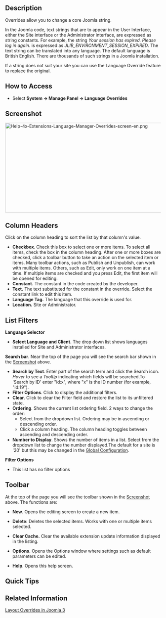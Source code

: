 <!-- Help4.x:Languages:_Overrides -->

## Description

Overrides allow you to change a core Joomla string.

In the Joomla code, text strings that are to appear in the User
Interface, either the Site interface or the Administrator interface, are
expressed as string constants. For example, the string *Your session has
expired. Please log in again.* is expressed as
*JLIB_ENVIRONMENT_SESSION_EXPIRED*. The text string can be translated
into any language. The default language is British English. There are
thousands of such strings in a Joomla installation.

If a string does not suit your site you can use the Language Override
feature to replace the original.

## How to Access

- Select **System **→** Manage Panel **→** Language Overrides**

## Screenshot

<img
src="https://docs.joomla.org/images/thumb/b/bb/Help-4x-Extensions-Language-Manager-Overrides-screen-en.png/800px-Help-4x-Extensions-Language-Manager-Overrides-screen-en.png"
decoding="async"
srcset="https://docs.joomla.org/images/thumb/b/bb/Help-4x-Extensions-Language-Manager-Overrides-screen-en.png/1200px-Help-4x-Extensions-Language-Manager-Overrides-screen-en.png 1.5x, https://docs.joomla.org/images/b/bb/Help-4x-Extensions-Language-Manager-Overrides-screen-en.png 2x"
data-file-width="1212" data-file-height="440" width="800" height="290"
alt="Help-4x-Extensions-Language-Manager-Overrides-screen-en.png" />

## Column Headers

Click on the column heading to sort the list by that column's value.

- **Checkbox**. Check this box to select one or more items. To select
  all items, check the box in the column heading. After one or more
  boxes are checked, click a toolbar button to take an action on the
  selected item or items. Many toolbar actions, such as Publish and
  Unpublish, can work with multiple items. Others, such as Edit, only
  work on one item at a time. If multiple items are checked and you
  press Edit, the first item will be opened for editing.
- **Constant.** The constant in the code created by the developer.
- **Text.** The text substituted for the constant in the override.
  Select the constant link to edit this item.
- **Language Tag.** The language that this override is used for.
- **Location.** Site or Administrator.

## List Filters

**Language Selector**

- **Select Language and Client.** The drop down list shows languages
  installed for Site and Administrator interfaces.

**Search bar**. Near the top of the page you will see the search bar
shown in the [Screenshot](#screenshot) above.

- **Search by Text**. Enter part of the search term and click the Search
  icon. *Hover* to see a *Tooltip* indicating which fields will be
  searched.To 'Search by ID' enter "id:x", where "x" is the ID number
  (for example, "id:19").
- **Filter Options**. Click to display the additional filters.
- **Clear**. Click to clear the Filter field and restore the list to its
  unfiltered state.
- **Ordering**. Shows the current list ordering field. 2 ways to change
  the order:
  - Select from the dropdown list. Ordering may be in ascending or
    descending order.
  - Click a column heading. The column heading toggles between ascending
    and descending order.
- **Number to Display**. Shows the number of items in a list. Select
  from the dropdown list to change the number displayed.The default for
  a site is '20' but this may be changed in the [Global
  Configuration](https://docs.joomla.org/Help4.x:Site_Global_Configuration/en#defaultlistlimit "Special:MyLanguage/Help4.x:Site Global Configuration/en").

**Filter Options**

- This list has no filter options

## Toolbar

At the top of the page you will see the toolbar shown in the
[Screenshot](#Screenshot) above. The functions are:

- **New**. Opens the editing screen to create a new item.

<!-- -->

- **Delete:** Deletes the selected items. Works with one or multiple
  items selected.

<!-- -->

- **Clear Cache.** Clear the available extension update information
  displayed in the listing.

<!-- -->

- **Options.** Opens the Options window where settings such as default
  parameters can be edited.

<!-- -->

- **Help**. Opens this help screen.

## Quick Tips

## Related Information

[Layout Overrides in Joomla
3](https://docs.joomla.org/J3.x:Language_Overrides_in_Joomla/en "J3.x:Language Overrides in Joomla/en")
